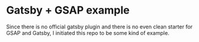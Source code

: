 # Gatsby + GSAP example

Since there is no official gatsby plugin and there is no even clean starter for GSAP and Gatsby, I initiated this repo to be some kind of example.
